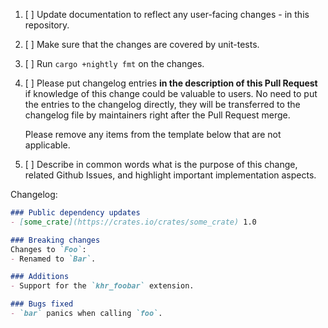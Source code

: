1. [ ] Update documentation to reflect any user-facing changes - in this repository.

2. [ ] Make sure that the changes are covered by unit-tests.

3. [ ] Run `cargo +nightly fmt` on the changes.

4. [ ] Please put changelog entries **in the description of this Pull Request**
   if knowledge of this change could be valuable to users. No need to put the
   entries to the changelog directly, they will be transferred to the changelog
   file by maintainers right after the Pull Request merge.

   Please remove any items from the template below that are not applicable.

5. [ ] Describe in common words what is the purpose of this change, related
   Github Issues, and highlight important implementation aspects.

Changelog:
```markdown
### Public dependency updates
- [some_crate](https://crates.io/crates/some_crate) 1.0

### Breaking changes
Changes to `Foo`:
- Renamed to `Bar`.

### Additions
- Support for the `khr_foobar` extension.

### Bugs fixed
- `bar` panics when calling `foo`.
````
